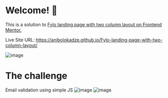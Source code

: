 # Welcome! 👋

This is a solution to <a href="https://www.frontendmentor.io/challenges/fylo-landing-page-with-two-column-layout-5ca5ef041e82137ec91a50f5"> Fylo landing page with two column layout on Frontend Mentor. </a>

Live Site URL: https://anibolokadze.github.io/Fylo-landing-page-with-two-column-layout/

![image](https://user-images.githubusercontent.com/89190087/196004833-d05b0159-c137-4ba0-9fa3-338a9184136e.png)


# The challenge

Email validation using simple JS
![image](https://user-images.githubusercontent.com/89190087/196026383-b46abf40-ef13-4a61-9ca3-05a406b8ba1c.png)
![image](https://user-images.githubusercontent.com/89190087/196026390-7f6f808d-63e0-4392-8c7d-6f4ed50cf6e2.png)
